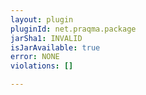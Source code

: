 ```yaml
---
layout: plugin
pluginId: net.praqma.package
jarSha1: INVALID
isJarAvailable: true
error: NONE
violations: []

---
```

